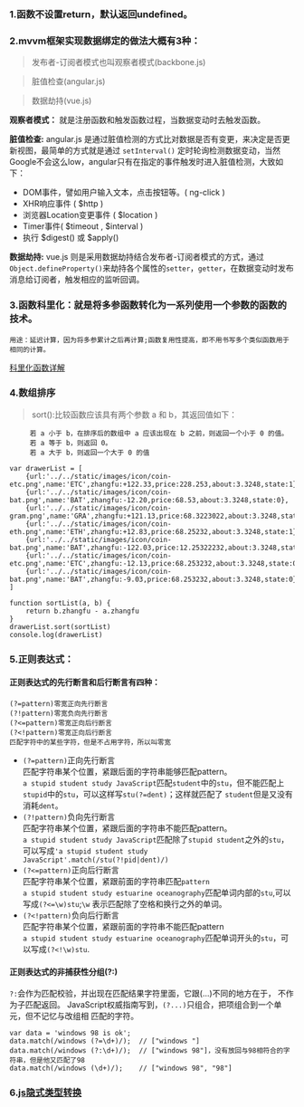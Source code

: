 ### 1.函数不设置return，默认返回undefined。

### 2.mvvm框架实现数据绑定的做法大概有3种：
>发布者-订阅者模式也叫观察者模式(backbone.js)

>脏值检查(angular.js)

>数据劫持(vue.js)

**观察者模式：** 就是注册函数和触发函数过程，当数据变动时去触发函数。


**脏值检查:** angular.js 是通过脏值检测的方式比对数据是否有变更，来决定是否更新视图，最简单的方式就是通过 `setInterval()` 定时轮询检测数据变动，当然Google不会这么low，angular只有在指定的事件触发时进入脏值检测，大致如下：

- DOM事件，譬如用户输入文本，点击按钮等。( ng-click ) 
- XHR响应事件 ( $http ) 
- 浏览器Location变更事件 ( $location ) 
- Timer事件( $timeout , $interval ) 
- 执行 $digest() 或 $apply()

**数据劫持:** vue.js 则是采用数据劫持结合发布者-订阅者模式的方式，通过`Object.defineProperty()`来劫持各个属性的`setter`，`getter`，在数据变动时发布消息给订阅者，触发相应的监听回调。
    
### 3.函数科里化：就是将多参函数转化为一系列使用一个参数的函数的技术。
    用途：延迟计算，因为将多参累计之后再计算;函数复用性提高，即不用书写多个类似函数用于相同的计算。
    
   [科里化函数详解](https://github.com/mqyqingfeng/Blog/issues/42)
### 4.数组排序  
> sort():比较函数应该具有两个参数 a 和 b，其返回值如下：
         
         若 a 小于 b，在排序后的数组中 a 应该出现在 b 之前，则返回一个小于 0 的值。
         若 a 等于 b，则返回 0。
         若 a 大于 b，则返回一个大于 0 的值  
```angular2html
var drawerList = [
    {url:'../../static/images/icon/coin-etc.png',name:'ETC',zhangfu:+122.33,price:228.253,about:3.3248,state:1},
    {url:'../../static/images/icon/coin-bat.png',name:'BAT',zhangfu:-12.20,price:68.53,about:3.3248,state:0},
    {url:'../../static/images/icon/coin-gram.png',name:'GRA',zhangfu:+121.13,price:68.3223022,about:3.3248,state:1},
    {url:'../../static/images/icon/coin-eth.png',name:'ETH',zhangfu:+12.83,price:68.25232,about:3.3248,state:1},
    {url:'../../static/images/icon/coin-bat.png',name:'BAT',zhangfu:-122.03,price:12.25322232,about:3.3248,state:0},
    {url:'../../static/images/icon/coin-etc.png',name:'ETC',zhangfu:-12.13,price:68.253232,about:3.3248,state:0},
    {url:'../../static/images/icon/coin-bat.png',name:'BAT',zhangfu:-9.03,price:68.253232,about:3.3248,state:0},
]

function sortList(a, b) {
    return b.zhangfu - a.zhangfu
}
drawerList.sort(sortList)
console.log(drawerList)
```
### 5.正则表达式：  
#### 正则表达式的先行断言和后行断言有四种：  
```
(?=pattern)零宽正向先行断言
(?!pattern)零宽负向先行断言
(?<=pattern)零宽正向后行断言
(?<!pattern)零宽正向后行断言
匹配字符中的某些字符，但是不占用字符，所以叫零宽
```  
- `(?=pattern)`正向先行断言  
匹配字符串某个位置，紧跟后面的字符串能够匹配pattern。  
`a stupid student study JavaScript`匹配`student`中的`stu`，但不能匹配上`stupid`中的`stu`，可以这样写`stu(?=dent)`；这样就匹配了
`student`但是又没有消耗`dent`。
- `(?!pattern)`负向先行断言  
匹配字符串某个位置，紧跟后面的字符串不能匹配pattern。  
`a stupid student study JavaScript`匹配除了`stupid student`之外的`stu`，可以写成`'a stupid student study JavaScript'.match(/stu(?!pid|dent)/)
`
- `(?<=pattern)`正向后行断言  
匹配字符串某个位置，紧跟前面的字符串匹配`pattern`  
`a stupid student study estuarine oceanography`匹配单词内部的`stu`,可以写成`(?<=\w)stu`;`\w`
表示匹配除了空格和换行之外的单词。
- `(?<!pattern)`负向后行断言  
匹配字符串某个位置，紧跟前面的字符串不能匹配pattern  
`a stupid student study estuarine oceanography`匹配单词开头的`stu`，可以写成`(?<!\w)stu`.
#### 正则表达式的非捕获性分组(?:)
`?:`会作为匹配校验，并出现在匹配结果字符里面，它跟(...)不同的地方在于，
不作为子匹配返回。
JavaScript权威指南写到，`(?...)`只组合，把项组合到一个单元，但不记忆与改组相
匹配的字符。
```angular2html
var data = 'windows 98 is ok';
data.match(/windows (?=\d+)/);  // ["windows "]
data.match(/windows (?:\d+)/);  // ["windows 98"]，没有放回与98相符合的字符串，但是他又匹配了98
data.match(/windows (\d+)/);    // ["windows 98", "98"]
```

### 6.[js隐式类型转换](https://github.com/jawil/blog/issues/5)
